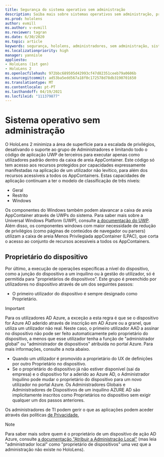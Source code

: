 ```yaml
---
title: Segurança do sistema operativo sem administração
description: Saiba mais sobre sistemas operativos sem administração, proprietários de dispositivos e segurança em dispositivos de realidade mista HoloLens.
ms.prod: hololens
author: evmill
ms.author: v-evmill
ms.reviewer: tagran
ms.date: 6/30/2020
ms.topic: article
keywords: segurança, hololens, administradores, sem administração, sistema operativo, sistema operativo sem administração, administrador-os, administração-sem-os, hololens 2, hololens2 segurança,
ms.localizationpriority: high
manager: yannisle
appliesto:
- HoloLens (1st gen)
- HoloLens 2
ms.openlocfilehash: 972bbc689505d42993cf47d82351ceeb79a0606b
ms.sourcegitcommit: ad53ba5edd567a18f0c172578d78db3190701650
ms.translationtype: MT
ms.contentlocale: pt-PT
ms.lasthandoff: 04/19/2021
ms.locfileid: "111379877"
---
```

# <a name="admin-less-operating-system"></a>Sistema operativo sem administração

O HoloLens 2 minimiza a área de superfície para a escalada de privilégios, desativando o suporte ao grupo de Administradores e limitando todo o código de aplicação UWP de terceiros para executar apenas como utilizadores padrão dentro da caixa de areia AppContainer. Este código só tem acesso aos recursos protegidos por capacidades expressamente manifestadas na aplicação de um utilizador não levítico, para além dos recursos acessíveis a todos os AppContainers.
Estas capacidades de aplicação continuam a ter o modelo de classificação de três níveis:
  * Geral
  * Restrito
  * Windows

Os componentes do Windows também podem alavancar a caixa de areia AppContainer através de UWPs do sistema. Para saber mais sobre a Universal Windows Platform (UWP), consulte [a documentação do UWP](https://docs.microsoft.com/windows/uwp/). Além disso, os componentes windows com maior necessidade de redução de privilégios (como páginas de conteúdos de navegador ou parsers) utilizam a caixa de areia Menos Privilegiada appContainer (LPAC), que corta o acesso ao conjunto de recursos acessíveis a todos os AppContainers.

## <a name="device-owner"></a>Proprietário do dispositivo

Por último, a execução de operações específicas a nível do dispositivo, como a junção do dispositivo a um inquilino ou à gestão do utilizador, só é permitida para "proprietários de dispositivos". Este grupo é preenchido por utilizadores no dispositivo através de um dos seguintes passos:
  * O primeiro utilizador do dispositivo é sempre designado como Proprietário. 
> [!IMPORTANT]
>Para os utilizadores AD Azure, a exceção a esta regra é que se o dispositivo for Azure AD aderido através de inscrição em AD Azure ou a granel, que utiliza um utilizador não real. Neste caso, o primeiro utilizador AAD a assinar no dispositivo não pode ser feito automaticamente pelo proprietário do dispositivo, a menos que esse utilizador tenha a função de "administrador global" ou "administrador de dispositivos" atribuída no portal Azure. Para mais informações, consulte a nota abaixo.  

  * Quando um utilizador é promovido a proprietário do UX de definições por outro Proprietário no dispositivo.
  * Se o proprietário do dispositivo já não estiver disponível (sai da empresa) e o dispositivo for a aderido ao Azure AD, o Administrador Inquilino pode mudar o proprietário do dispositivo para um novo utilizador no portal Azure. Os Administradores Globais e Administradores de Dispositivos de um inquilino AZURE AD são implicitamente inscritos como Proprietários no dispositivo sem exigir qualquer um dos passos anteriores.  

 Os administradores de TI podem gerir o que as aplicações podem aceder através das políticas [de Privacidade.](https://docs.microsoft.com/windows/client-management/mdm/policy-csp-privacy) 

> [!NOTE]
> Para saber mais sobre quem é o proprietário de um dispositivo de ação AD Azure, consulte [a documentação "Atribuir a Administração Local"](https://docs.microsoft.com/azure/active-directory/devices/assign-local-admin) (mas leia "administrador local" como "proprietário de dispositivos" uma vez que a administração não existe no HoloLens).